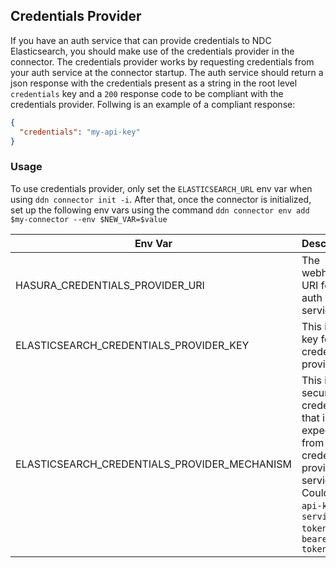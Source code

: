 ## Credentials Provider

If you have an auth service that can provide credentials to NDC Elasticsearch, you should make use of the credentials provider in the connector. The credentials provider works by requesting credentials from your auth service at the connector startup. The auth service should return a json response with the credentials present as a string in the root level `credentials` key and a `200` response code to be compliant with the credentials provider. Follwing is an example of a compliant response:

```json
{
  "credentials": "my-api-key"
}
```

### Usage

To use credentials provider, only set the `ELASTICSEARCH_URL` env var when using `ddn connector init -i`. After that, once the connector is initialized, set up the following env vars using the command `ddn connector env add $my-connector --env $NEW_VAR=$value`

| Env Var                                      | Description                                                                                                                  |
| -------------------------------------------- | ---------------------------------------------------------------------------------------------------------------------------- |
| HASURA_CREDENTIALS_PROVIDER_URI              | The webhook URI for the auth service                                                                                         |
| ELASTICSEARCH_CREDENTIALS_PROVIDER_KEY       | This is the key for the credentials provider                                                                                 |
| ELASTICSEARCH_CREDENTIALS_PROVIDER_MECHANISM | This is the security credential that is expected from the credential provider service. Could be `api-key` or `service-token` or `bearer-token` |
